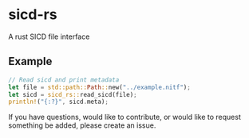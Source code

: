# sicd-rs

A rust SICD file interface

## Example

```rust
// Read sicd and print metadata
let file = std::path::Path::new("../example.nitf");
let sicd = sicd_rs::read_sicd(file);
println!("{:?}", sicd.meta);
```

If you have questions, would like to contribute, or would like to request
something be added, please create an issue.
```
